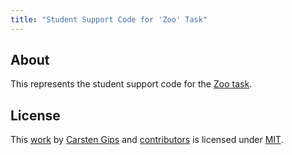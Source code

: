 ```yaml
---
title: "Student Support Code for 'Zoo' Task"
---
```


<!-- pandoc -s -f markdown -t markdown --columns=94 --reference-links=true README.md -->

## About

This represents the student support code for the [Zoo task].

## License

This [work] by [Carsten Gips] and [contributors] is licensed under [MIT].

  [Zoo task]: https://github.com/Programmiermethoden-CampusMinden/Prog2-Lecture/blob/master/homework/b02.md
  [work]: https://github.com/Programmiermethoden-CampusMinden/prog2_ybel_zoo
  [Carsten Gips]: https://github.com/cagix
  [contributors]: https://github.com/Programmiermethoden-CampusMinden/prog2_ybel_zoo/graphs/contributors
  [MIT]: LICENSE.md

